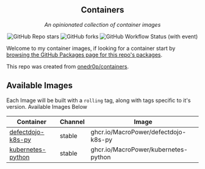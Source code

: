 <!---
NOTE: AUTO-GENERATED FILE
to edit this file, instead edit its template at: ./github/scripts/templates/README.md.j2
-->
<div align="center">


## Containers

_An opinionated collection of container images_

</div>

<div align="center">

![GitHub Repo stars](https://img.shields.io/github/stars/MacroPower/containers?style=for-the-badge)
![GitHub forks](https://img.shields.io/github/forks/MacroPower/containers?style=for-the-badge)
![GitHub Workflow Status (with event)](https://img.shields.io/github/actions/workflow/status/MacroPower/containers/release-scheduled.yaml?style=for-the-badge&label=Scheduled%20Release)

</div>

Welcome to my container images, if looking for a container start by [browsing the GitHub Packages page for this repo's packages](https://github.com/MacroPower?tab=packages&repo_name=containers).

This repo was created from [onedr0p/containers](https://github.com/onedr0p/containers).

## Available Images

Each Image will be built with a `rolling` tag, along with tags specific to it's version. Available Images Below

Container | Channel | Image
--- | --- | ---
[defectdojo-k8s-py](https://github.com/MacroPower/containers/pkgs/container/defectdojo-k8s-py) | stable | ghcr.io/MacroPower/defectdojo-k8s-py
[kubernetes-python](https://github.com/MacroPower/containers/pkgs/container/kubernetes-python) | stable | ghcr.io/MacroPower/kubernetes-python
